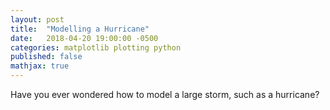 ```yaml
---
layout: post
title:  "Modelling a Hurricane"
date:   2018-04-20 19:00:00 -0500
categories: matplotlib plotting python
published: false
mathjax: true
---
```

Have you ever wondered how to model a large storm, such as a hurricane?
